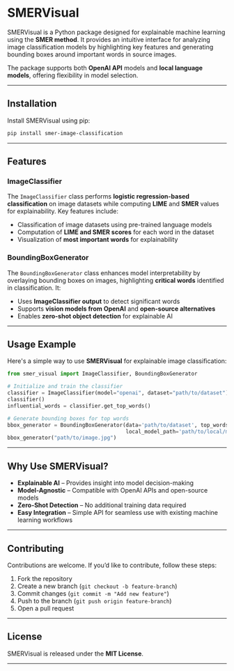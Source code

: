 # **SMERVisual**

SMERVisual is a Python package designed for explainable machine learning using the **SMER method**. It provides an intuitive interface for analyzing image classification models by highlighting key features and generating bounding boxes around important words in source images.

The package supports both **OpenAI API** models and **local language models**, offering flexibility in model selection.

---

## **Installation**
Install SMERVisual using pip:
```sh
pip install smer-image-classification
```

---

## **Features**

### **ImageClassifier**
The `ImageClassifier` class performs **logistic regression-based classification** on image datasets while computing **LIME** and **SMER** values for explainability. Key features include:

- Classification of image datasets using pre-trained language models
- Computation of **LIME and SMER scores** for each word in the dataset
- Visualization of **most important words** for explainability

### **BoundingBoxGenerator**
The `BoundingBoxGenerator` class enhances model interpretability by overlaying bounding boxes on images, highlighting **critical words** identified in classification. It:

- Uses **ImageClassifier output** to detect significant words
- Supports **vision models from OpenAI** and **open-source alternatives**
- Enables **zero-shot object detection** for explainable AI

---

## **Usage Example**
Here's a simple way to use **SMERVisual** for explainable image classification:

```python
from smer_visual import ImageClassifier, BoundingBoxGenerator

# Initialize and train the classifier
classifier = ImageClassifier(model="openai", dataset="path/to/dataset")
classifier()
influential_words = classifier.get_top_words()

# Generate bounding boxes for top words
bbox_generator = BoundingBoxGenerator(data='path/to/dataset', top_words = influential_words, 
                                      local_model_path='path/to/local/model')
bbox_generator("path/to/image.jpg")
```

---

## **Why Use SMERVisual?**

- **Explainable AI** – Provides insight into model decision-making
- **Model-Agnostic** – Compatible with OpenAI APIs and open-source models
- **Zero-Shot Detection** – No additional training data required
- **Easy Integration** – Simple API for seamless use with existing machine learning workflows

---

## **Contributing**
Contributions are welcome. If you’d like to contribute, follow these steps:

1. Fork the repository
2. Create a new branch (`git checkout -b feature-branch`)
3. Commit changes (`git commit -m "Add new feature"`)
4. Push to the branch (`git push origin feature-branch`)
5. Open a pull request

---

## **License**
SMERVisual is released under the **MIT License**.

---
